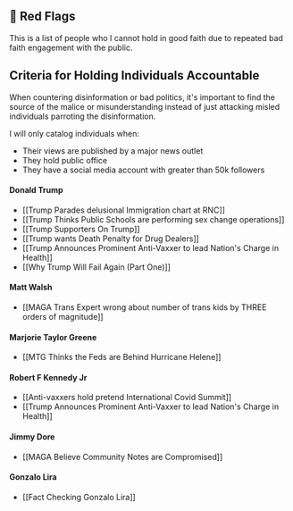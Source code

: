 ## 🚩 Red Flags

This is a list of people who I cannot hold in good faith due to repeated bad faith engagement with the public.
## Criteria for Holding Individuals Accountable

When countering disinformation or bad politics, it's important to find the source of the malice or misunderstanding instead of just attacking misled individuals parroting the disinformation.

I will only catalog individuals when:

- Their views are published by a major news outlet
- They hold public office
- They have a social media account with greater than 50k followers

#### Donald Trump
- [[Trump Parades delusional Immigration chart at RNC]]
- [[Trump Thinks Public Schools are performing sex change operations]]
- [[Trump Supporters On Trump]]
- [[Trump wants Death Penalty for Drug Dealers]]
- [[Trump Announces Prominent Anti-Vaxxer to lead Nation's Charge in Health]]
- [[Why Trump Will Fail Again (Part One)]]
#### Matt Walsh
- [[MAGA Trans Expert wrong about number of trans kids by THREE orders of magnitude]]
#### Marjorie Taylor Greene
- [[MTG Thinks the Feds are Behind Hurricane Helene]]
#### Robert F Kennedy Jr
- [[Anti-vaxxers hold pretend International Covid Summit]]
- [[Trump Announces Prominent Anti-Vaxxer to lead Nation's Charge in Health]]
#### Jimmy Dore
- [[MAGA Believe Community Notes are Compromised]]
#### Gonzalo Lira
- [[Fact Checking Gonzalo Lira]]